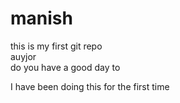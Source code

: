# manish
this is my first git repo
<br>
auyjor
<br>
do you have a good day to
<br>

I have been doing this for the first time 

